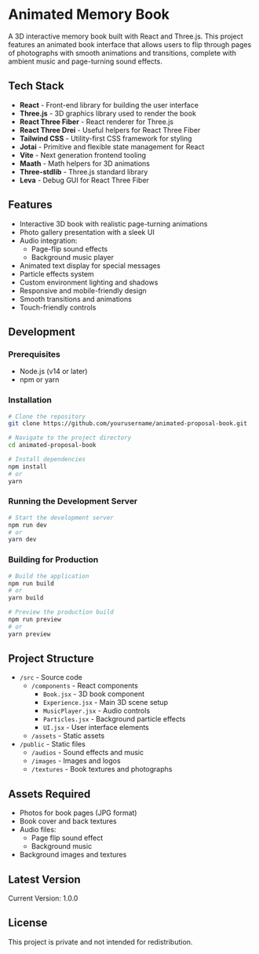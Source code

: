 # Animated Memory Book

A 3D interactive memory book built with React and Three.js. This project features an animated book interface that allows users to flip through pages of photographs with smooth animations and transitions, complete with ambient music and page-turning sound effects.

## Tech Stack

- **React** - Front-end library for building the user interface
- **Three.js** - 3D graphics library used to render the book
- **React Three Fiber** - React renderer for Three.js
- **React Three Drei** - Useful helpers for React Three Fiber
- **Tailwind CSS** - Utility-first CSS framework for styling
- **Jotai** - Primitive and flexible state management for React
- **Vite** - Next generation frontend tooling
- **Maath** - Math helpers for 3D animations
- **Three-stdlib** - Three.js standard library
- **Leva** - Debug GUI for React Three Fiber

## Features

- Interactive 3D book with realistic page-turning animations
- Photo gallery presentation with a sleek UI
- Audio integration:
  - Page-flip sound effects
  - Background music player
- Animated text display for special messages
- Particle effects system
- Custom environment lighting and shadows
- Responsive and mobile-friendly design
- Smooth transitions and animations
- Touch-friendly controls

## Development

### Prerequisites

- Node.js (v14 or later)
- npm or yarn

### Installation

```bash
# Clone the repository
git clone https://github.com/yourusername/animated-proposal-book.git

# Navigate to the project directory
cd animated-proposal-book

# Install dependencies
npm install
# or
yarn
```

### Running the Development Server

```bash
# Start the development server
npm run dev
# or
yarn dev
```

### Building for Production

```bash
# Build the application
npm run build
# or
yarn build

# Preview the production build
npm run preview
# or
yarn preview
```

## Project Structure

- `/src` - Source code
  - `/components` - React components
    - `Book.jsx` - 3D book component
    - `Experience.jsx` - Main 3D scene setup
    - `MusicPlayer.jsx` - Audio controls
    - `Particles.jsx` - Background particle effects
    - `UI.jsx` - User interface elements
  - `/assets` - Static assets
- `/public` - Static files
  - `/audios` - Sound effects and music
  - `/images` - Images and logos
  - `/textures` - Book textures and photographs

## Assets Required

- Photos for book pages (JPG format)
- Book cover and back textures
- Audio files:
  - Page flip sound effect
  - Background music
- Background images and textures

## Latest Version

Current Version: 1.0.0

## License

This project is private and not intended for redistribution.
